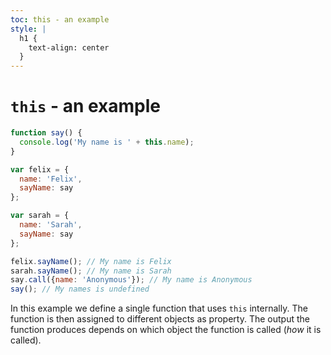 ```yaml
---
toc: this - an example
style: |
  h1 {
    text-align: center
  }
---
```

# `this` - an example

```javascript
function say() {
  console.log('My name is ' + this.name);
}

var felix = {
  name: 'Felix',
  sayName: say
};

var sarah = {
  name: 'Sarah',
  sayName: say
};

felix.sayName(); // My name is Felix
sarah.sayName(); // My name is Sarah
say.call({name: 'Anonymous'}); // My name is Anonymous
say(); // My names is undefined
```

In this example we define a single function that uses `this` internally. The
function is then assigned to different objects as property. The output the
function produces depends on which object the function is called (*how* it is
called).

